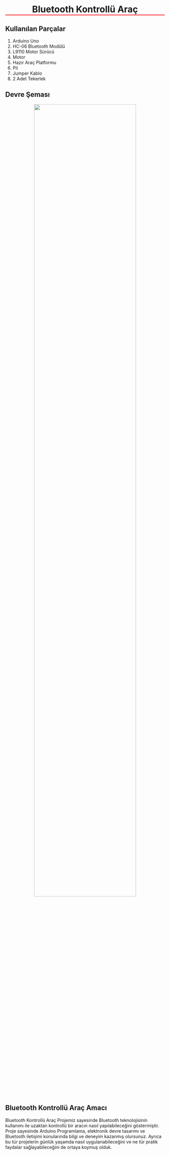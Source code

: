 <h1 style="border-bottom: 2px solid red; text-align: center;">Bluetooth Kontrollü Araç</h1>

## Kullanılan Parçalar
1. Arduino Uno
2. HC-06 Bluetooth Modülü
3. L9110 Motor Sürücü
4. Motor
5. Hazır Araç Platformu
6. Pil
7. Jumper Kablo
8. 2 Adet Tekerlek

## Devre Şeması

<div style="text-align: center;">
  <img src="https://github.com/IKaanGrck/BluetoothControlledVehicle/assets/115939095/3742ccf9-489e-4492-8b65-2e7930fd28fe" alt="" width= "80%" />
</div>

## Bluetooth Kontrollü Araç Amacı
Bluetooth Kontrollü Araç Projemiz sayesinde Bluetooth teknolojisinin kullanımı ile uzaktan 
kontrollü bir aracın nasıl yapılabileceğini göstermiştir. Proje sayesinde Arduino Programlama, elektronik devre tasarımı ve Bluetooth iletişimi 
konularında bilgi ve deneyim kazanmış olursunuz. Ayrıca bu tür projelerin günlük yaşamda nasıl 
uygulanabileceğini ve ne tür pratik faydalar sağlayabileceğini de ortaya koymuş olduk. 
